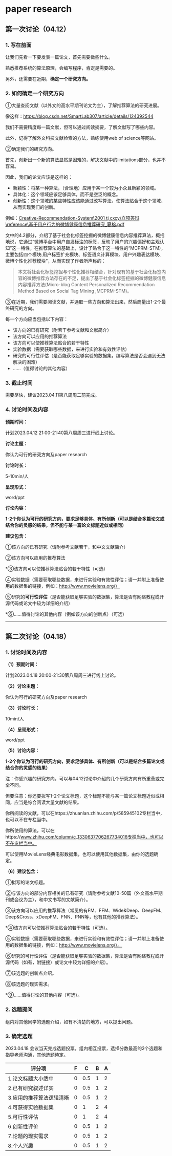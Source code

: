 # paper research

## 第一次讨论（04.12）

### 1. 写在前面

让我们先看一下要发表一篇论文，首先需要做些什么。

熟悉推荐系统的算法原理，会编写程序，肯定是需要的。

另外，还需要在近期，**确定一个研究方向。**

### 2. 如何确定一个研究方向

①大量查阅文献（以外文的高水平期刊论文为主），了解推荐算法的研究进展。

像这样：https://blog.csdn.net/SmartLab307/article/details/124392544

我们不需要精度每一篇文献，但可以通过阅读摘要，了解文献写了哪些内容。

此外，记得了解外文科技文献检索的方法，熟练使用web of science等网站。

②确定我们的研究方向。

首先，创新出一个新的算法显然是困难的，解决文献中的limitations部分，也并不容易。

因此，我们的论文应该是这样的：

- 新颖性：将某一种算法，（合理地）应用于某一个较为小众且新颖的领域。
- 具体化：这个领域应该足够具体，而不是空泛的概念。
- 创新性：这个领域的某些特性应该能通过改写算法，使算法贴合于这个领域，从而实现我们的创新。

例如：[Creative-Recommendation-System\2001 tj cxcy\立项答辩\reference\基于用户行为的微博健康信息推荐研究_夏榕.pdf](https://github.com/ChestnutSilver/Creative-Recommendation-System/blob/main/2001%20tj%20cxcy/%E7%AB%8B%E9%A1%B9%E7%AD%94%E8%BE%A9/reference/%E5%9F%BA%E4%BA%8E%E7%94%A8%E6%88%B7%E8%A1%8C%E4%B8%BA%E7%9A%84%E5%BE%AE%E5%8D%9A%E5%81%A5%E5%BA%B7%E4%BF%A1%E6%81%AF%E6%8E%A8%E8%8D%90%E7%A0%94%E7%A9%B6_%E5%A4%8F%E6%A6%95.pdf)

文中的4.2部分，介绍了基于社会化标签挖掘的微博健康信息内容推荐算法，概括地说，它通过“微博平台中用户自发标注的标签，反映了用户的兴趣偏好和主观认知”这一特性，在推荐算法的基础上，设计了贴合于这一特性的“MCPRM-STM)，主要包括四个模块:用户标签扩充模块、标签语义计算模块、用户兴趣表达模块、微博个性化推荐模块”，从而实现了作者所声称的：

> 本文将社会化标签挖掘与个性化推荐相结合，针对现有的基于社会化标签内容的微博推荐方法存在的不足，提出了基于社会化标签挖掘的微博健康信息内容推荐方法(Micro-blog Content Personalized Recommendation Method Based on Social Tag Mining ,MCPRM-STM)。

③在近期，我们需要阅读文献，并选取一些方向和算法出来，然后商量出1-2个最终研究的方向。

每一个方向应当包括以下内容：

- 该方向的已有研究（附若干参考文献和文献简介）
- 该方向可以应用的推荐算法
- 该方向可以使推荐算法贴合的若干特性
- 实验数据（需要获取哪些数据，来进行实验和有效性评估）
- 研究的可行性评估（是否能获取足够实验的数据集，编写算法是否会遇到无法解决的困难）
- ……（值得讨论的其他内容）

### 3. 截止时间

需要尽快，建议2023.04.11第八周周二前完成。

### 4. 讨论时间及内容

**预期时间：**

计划2023.04.12 21:00-21:40第八周周三进行线上讨论。

**讨论主题：**

你认为可行的研究方向及paper research

**讨论时长：**

5-10min/人

**呈现形式：**

word/ppt

**讨论内容：**

**1-2个你认为可行的研究方向，要求足够具体、有所创新（可以是结合多篇论文或结合你的灵感的结果，但不能与某一篇论文标题近似或相同）**

**建议包含：**

①该方向的已有研究（请附参考文献若干，和中文文献简介）

②该方向可以应用的推荐算法

*③该方向可以使推荐算法贴合的若干特性（可选）

④实验数据（需要获取哪些数据，来进行实验和有效性评估；请一并附上准备使用的数据集的链接，例如：http://www.movielens.org/）

⑤研究的**可行性评估**（是否能获取足够实验的数据集，算法是否有网络教程或开源代码或论文中较为详细的介绍）

*⑥……值得讨论的其他内容（例如该方向的创新点）（可选）

---

## 第二次讨论（04.18）

### 1. 讨论时间及内容

**（1）预期时间：**

计划2023.04.18 20:00-21:30第八周周三进行线上讨论。

**（2）讨论主题：**

你认为可行的研究方向及paper research

**（3）讨论时长：**

10min/人

**（4）呈现形式：**

word/ppt

**（5）讨论内容：**

**1-2个你认为可行的研究方向，要求足够具体、有所创新（可以是结合多篇论文或结合你的灵感的结果）**

注：你感兴趣的研究方向，可以与04.12讨论中介绍的几个研究方向有所重叠或完全不同。

但要注意：你还要拟写1-2个论文标题，这个标题不能与某一篇论文标题近似或相同，应当是综合阅读大量文献的结果。

你所阅读的文献，可以在https://zhuanlan.zhihu.com/p/585945102专栏当中，也可以不在专栏当中。

你所使用的算法，可以在https://www.zhihu.com/column/c_1330637706267734016专栏当中，也可以不在专栏当中。

可以使用MovieLens经典电影数据集，也可以使用其他数据集，由你的选题确定。

**（6）建议包含：**

①拟写的论文标题。

②与该方向的部分内容相关的已有研究（请附参考文献10-50篇（外文高水平期刊或会议为主），和中文书写的文献简介）。

③该方向可以应用的推荐算法（常见的有FM、FFM、Wide&Deep、DeepFM、Deep&Cross、xDeepFM、FNN、PNN等，也有其他的推荐算法）。

*④该方向可以使推荐算法贴合的若干特性（可选）。

⑤实验数据（需要获取哪些数据，来进行实验和有效性评估；请一并附上准备使用的数据集的链接，例如：http://www.movielens.org/）。

⑥研究的可行性评估（是否能获取足够实验的数据集，算法是否有网络教程或开源代码（如有，附链接）或论文中较为详细的介绍）。

⑦该选题的创新点介绍。

⑧该选题的现实需求。

*⑨……值得讨论的其他内容（可选）。

### 2. 选题提问

组内对其他同学的选题介绍，如有不清楚的地方，可以提出问题。

### 3. 确定选题

2023.04.18 会议当天完成选题投票，组内相互投票，选择分数最高的2个选题和指导老师沟通，其他选题待定。

| 评分项                   | F    | C    | B    | A    |
| ------------------------ | ---- | ---- | ---- | ---- |
| 1.论文标题大小适中       | 0    | 0.5  | 1    | 2    |
| 2.已有研究叙述详实       | 0    | 0.5  | 1    | 2    |
| 3.应用的推荐算法逻辑清晰 | 0    | 0.5  | 1    | 2    |
| 4.可获得实验数据集       | 0    | 1    | 2    | 4    |
| 5.可行性评估             | 0    | 1    | 2    | 4    |
| 6.创新性评价             | 0    | 0.5  | 1    | 2    |
| 7.论题的现实需求         | 0    | 0.5  | 1    | 2    |
| 8.个人兴趣               | 0    | 0.5  | 1    | 2    |

